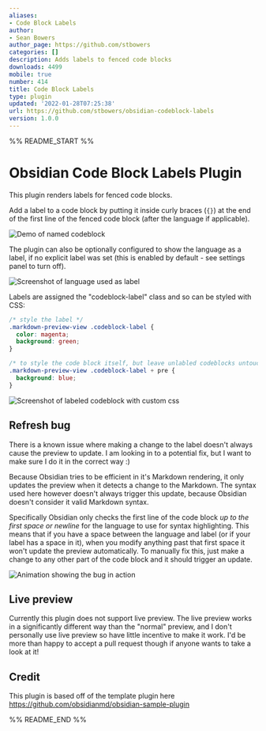 ```yaml
---
aliases:
- Code Block Labels
author:
- Sean Bowers
author_page: https://github.com/stbowers
categories: []
description: Adds labels to fenced code blocks
downloads: 4499
mobile: true
number: 414
title: Code Block Labels
type: plugin
updated: '2022-01-28T07:25:38'
url: https://github.com/stbowers/obsidian-codeblock-labels
version: 1.0.0
---
```


%% README_START %%

# Obsidian Code Block Labels Plugin

This plugin renders labels for fenced code blocks.

Add a label to a code block by putting it inside curly braces (`{}`) at the end of the first line of the fenced code block (after the language if applicable).

![Demo of named codeblock](https://raw.githubusercontent.com/stbowers/obsidian-codeblock-labels/HEAD/docs/demo.gif)

The plugin can also be optionally configured to show the language as a label, if no explicit label was set (this is enabled by default - see settings panel to turn off).

![Screenshot of language used as label](https://raw.githubusercontent.com/stbowers/obsidian-codeblock-labels/HEAD/docs/language-label.png)

Labels are assigned the "codeblock-label" class and so can be styled with CSS:

```css
/* style the label */
.markdown-preview-view .codeblock-label {
  color: magenta;
  background: green;
}

/* to style the code block itself, but leave unlabled codeblocks untouched, select the pre tag that comes directly after the label */
.markdown-preview-view .codeblock-label + pre {
  background: blue;
}
```

![Screenshot of labeled codeblock with custom css](https://raw.githubusercontent.com/stbowers/obsidian-codeblock-labels/HEAD/docs/custom-css.png)

## Refresh bug

There is a known issue where making a change to the label doesn't always cause the preview to update.
I am looking in to a potential fix, but I want to make sure I do it in the correct way :)

Because Obsidian tries to be efficient in it's Markdown rendering, it only updates the preview when it detects a change to the Markdown.
The syntax used here however doesn't always trigger this update, because Obsidian doesn't consider it valid Markdown syntax.

Specifically Obsidian only checks the first line of the code block *up to the first space or newline* for the language to use for syntax highlighting.
This means that if you have a space between the language and label (or if your label has a space in it), when you modify anything past that first
space it won't update the preview automatically.
To manually fix this, just make a change to any other part of the code block and it should trigger an update.

![Animation showing the bug in action](https://raw.githubusercontent.com/stbowers/obsidian-codeblock-labels/HEAD/docs/refresh-bug.gif)

## Live preview

Currently this plugin does not support live preview.
The live preview works in a significantly different way than the "normal" preview, and I don't personally use live preview so have little incentive to make it work.
I'd be more than happy to accept a pull request though if anyone wants to take a look at it!

## Credit

This plugin is based off of the template plugin here https://github.com/obsidianmd/obsidian-sample-plugin


%% README_END %%